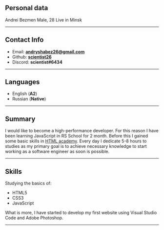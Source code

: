 ## Personal data 

Andrei Bezmen
Male, 28
Live in Minsk
***
## Contact Info

 * Email: **andryshabez26@gmail.com**
 * Github: **[scientist26](https://github.com/scientist26)**
 * Discord: **scientist#6434**
***

## Languages
* English (**A2**)
* Russian (**Native**)
***

## Summary
 I would like to become a high-performance developer. For this reason I have been learning JavaScript in RS School for 2 month. Before this I gained some basic skills in [HTML academy](https://htmlacademy.ru/). Every day I dedicate 5-8 hours to studies as my primary goal is to achieve necessary knowledge to start working as a software engineer as soon is possible.
***

## Skills
Studying the basics of:
* HTML5
* CSS3
* JavaScript

What is more, I have started to develop my first website using Visual Studio Code and Adobe Photoshop.
***